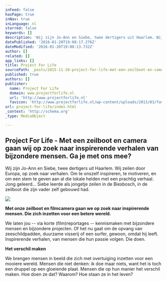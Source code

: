 ```yaml
---
inFeed: false
hasPage: true
inNav: true
inLanguage: nl
starred: false
keywords: []
description: 'Wij zijn Jo-Ann en Siebe, twee dertigers uit Haarlem. Wij zeilen door Europa, op zoek naar verhalen. Om te onszelf inspireren, te motiveren, en om een stem te geven aan al die lokale helden met een prachtig verhaal. Jong geleerd... Siebe leerde als jongetje zeilen in de Biesbosch, in de zeilboot die zijn vader zelf gebouwd had.'
datePublished: '2016-01-20T19:08:17.276Z'
dateModified: '2016-01-20T19:08:13.732Z'
author: []
related: []
app_links: []
title: Project For Life
sourcePath: _posts/2015-11-20-project-for-life-met-een-zeilboot-en-camera-gaan-wij-op-zo.md
published: true
authors: []
publisher:
  name: Project For Life
  domain: www.projectforlife.nl
  url: 'http://www.projectforlife.nl'
  favicon: 'http://www.projectforlife.nl/wp-content/uploads/2013/03/favicon.png'
url: project-for-life/index.html
_context: 'http://schema.org'
_type: MediaObject

---
```

<article style=""><h1>Project For Life - Met een zeilboot en camera gaan wij op zoek naar inspirerende verhalen van bijzondere mensen. Ga je met ons mee?</h1><p>Wij zijn Jo-Ann en Siebe, twee dertigers uit Haarlem. Wij zeilen door Europa, op zoek naar verhalen. Om te onszelf inspireren, te motiveren, en om een stem te geven aan al die lokale helden met een prachtig verhaal. Jong geleerd... Siebe leerde als jongetje zeilen in de Biesbosch, in de zeilboot die zijn vader zelf gebouwd had.</p><img src="http://www.projectforlife.nl/wp-content/uploads/2013/03/logo-project-for-life.png" /></article>

**Met onze zeilboot en filmcamera gaan we op zoek naar inspirerende mensen. Die zich inzetten voor een betere wereld.**

We laten jou -- via korte (film)reportages -- kennismaken met bijzondere mensen en bijzondere projecten. Of het nu gaat om de opvang van zeeschildpadden, duurzame visserij of een surfer, gewoon, omdat hij leeft. Inspirerende verhalen, van mensen die hun passie volgen. Die doen.

**Het verschil maken**

We brengen mensen in beeld die zich met overtuiging inzetten voor een mooiere wereld. Mensen die niet denken: ik doe maar niets, want het is toch een druppel op een gloeiende plaat. Mensen die op hun manier het verschil maken. Hoe doen ze dat? Waarom? Hoe staan ze in het leven?